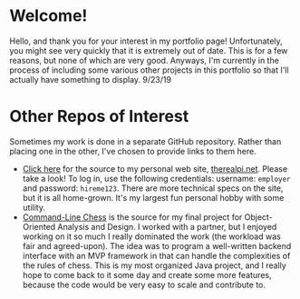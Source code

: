 # Welcome! #

Hello, and thank you for your interest in my portfolio page! Unfortunately, you might see very quickly that it is extremely out of date. This is for a few reasons, but none of which are very good. Anyways, I'm currently in the process of including some various other projects in this portfolio so that I'll actually have something to display. 9/23/19

# Other Repos of Interest #

Sometimes my work is done in a separate GitHub repository. Rather than placing one in the other, I've chosen to provide links to them here.

* [Click here](https://github.com/MANA624/therealpi "The Real Pi GitHub") for the source to my personal web site, [therealpi.net](https://therealpi.net "The Real Pi Link"). Please take a look! To log in, use the following credentials: username: `employer` and password: `hireme123`. There are more technical specs on the site, but it is all home-grown. It's my largest fun personal hobby with some utility.
* [Command-Line Chess](https://github.com/MANA624/OOAD-Project "OOAD GitHub") is the source for my final project for Object-Oriented Analysis and Design. I worked with a partner, but I enjoyed working on it so much I really dominated the work (the workload was fair and agreed-upon). The idea was to program a well-written backend interface with an MVP framework in that can handle the complexities of the rules of chess. This is my most organized Java project, and I really hope to come back to it some day and create some more features, because the code would be very easy to scale and contribute to.
